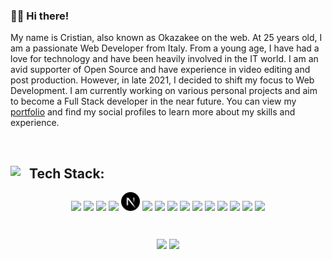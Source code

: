### 👋🏼 Hi there!

My name is Cristian, also known as Okazakee on the web. At 25 years old, I am a passionate Web Developer from Italy.
From a young age, I have had a love for technology and have been heavily involved in the IT world. I am an avid supporter of Open Source and have experience in video editing and post production. However, in late 2021, I decided to shift my focus to Web Development. I am currently working on various personal projects and aim to become a Full Stack developer in the near future. You can view my [portfolio](https://okazakee.dev/portfolio) and find my social profiles to learn more about my skills and experience.

<br/>

<h2><img align='left' src='https://img.icons8.com/fluency/192/null/stacked-organizational-chart.png' width='30vw'>Tech Stack:</h2>
<p align="center" margin="30px">
  <span><img src="https://cdn.jsdelivr.net/gh/devicons/devicon/icons/javascript/javascript-original.svg" width='6%'></span>
  <span><img src="https://cdn.jsdelivr.net/gh/devicons/devicon/icons/typescript/typescript-original.svg" width='6%'></span>
  <span><img src="https://cdn.jsdelivr.net/gh/devicons/devicon/icons/yarn/yarn-original.svg" width='6%'></span>
  <span><img src="https://cdn.jsdelivr.net/gh/devicons/devicon/icons/angularjs/angularjs-original.svg" width='6%'></span>
  <span><img src="https://raw.githubusercontent.com/Okazakee/Okazakee/main/assets/nextjs.svg" width='6%'></span>
  <span><img src="https://cdn.jsdelivr.net/gh/devicons/devicon/icons/tailwindcss/tailwindcss-plain.svg" width='6%'></span>
  <span><img src="https://www.svgrepo.com/download/373872/nestjs.svg" width='6%'></span>
  <span><img src="https://cdn.jsdelivr.net/gh/devicons/devicon/icons/mongodb/mongodb-original.svg" width='6%'></span>
  <span><img src="https://www.vectorlogo.zone/logos/postgresql/postgresql-icon.svg" width='6%'></span>
  <span><img src="https://cdn.jsdelivr.net/gh/vercel/next.js@3220bbaba337089624e535f2bc71623e593e725f/examples/with-cypress/public/favicon.ico" width='6%'></span>
  <span><img src="https://www.svgrepo.com/show/353564/cloudflare.svg" width='6%'></span>
  <span><img src="https://cdn.jsdelivr.net/gh/devicons/devicon/icons/docker/docker-plain.svg" width='6%'></span>
  <span><img src="https://cdn.jsdelivr.net/gh/devicons/devicon/icons/raspberrypi/raspberrypi-original.svg" width='6%'></span>
  <span><img src="https://cdn.jsdelivr.net/gh/devicons/devicon/icons/bash/bash-original.svg" width='6%'></span>
  <span><img src="https://cdn.jsdelivr.net/gh/devicons/devicon/icons/linux/linux-original.svg" width='6%'></span>
</p>

#
<p align='center'>
    <img align='center' src='https://readme-stats-selfhosted.vercel.app/api?username=okazakee&show_icons=true&count_private=true&include_all_commits=true&hide_border=true&theme=dark&bg_color=0d1117' width='48%'>
    <img align='center' src='https://readme-stats-selfhosted.vercel.app/api/top-langs/?username=okazakee&langs_count=10&hide_border=true&theme=dark&layout=compact&bg_color=0d1117' width='40%'>
</p>
  
[comment]: <> (Social icons by Buke Icon and Jagathish Saravanan)
[comment]: <> (<span><img src="https://www.svgrepo.com/show/448266/aws.svg" width='6%'></span>)
